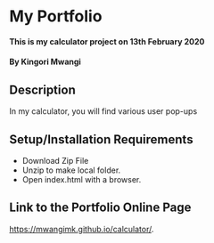 # My Portfolio
#### This is my calculator project on 13th February 2020
#### By Kingori Mwangi
## Description
In my calculator, you will find various user pop-ups
## Setup/Installation Requirements
* Download Zip File
* Unzip to make local folder.
* Open index.html with a browser.

## Link to the Portfolio Online Page
 https://mwangimk.github.io/calculator/.

